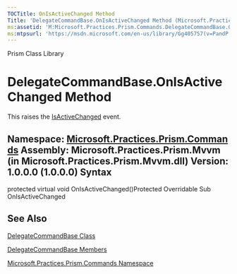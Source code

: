 ```yaml
---
TOCTitle: OnIsActiveChanged Method
Title: 'DelegateCommandBase.OnIsActiveChanged Method (Microsoft.Practices.Prism.Commands)'
ms:assetid: 'M:Microsoft.Practices.Prism.Commands.DelegateCommandBase.OnIsActiveChanged'
ms:mtpsurl: 'https://msdn.microsoft.com/en-us/library/Gg405757(v=PandP.50)'
---
```


Prism Class Library

DelegateCommandBase.OnIsActiveChanged Method
================================================

This raises the [IsActiveChanged](https://msdn.microsoft.com/e:microsoft.practices.prism.commands.delegatecommandbase.isactivechanged) event.

**Namespace:** [Microsoft.Practices.Prism.Commands](https://msdn.microsoft.com/n:microsoft.practices.prism.commands)
**Assembly:** Microsoft.Practices.Prism.Mvvm (in Microsoft.Practices.Prism.Mvvm.dll) Version: 1.0.0.0 (1.0.0.0)
Syntax
------

<span id="syntaxToggle"></span>protected virtual void OnIsActiveChanged()Protected Overridable Sub OnIsActiveChanged

See Also
--------


[DelegateCommandBase Class](https://msdn.microsoft.com/t:microsoft.practices.prism.commands.delegatecommandbase)

[DelegateCommandBase Members](https://msdn.microsoft.com/allmembers.t:microsoft.practices.prism.commands.delegatecommandbase)

[Microsoft.Practices.Prism.Commands Namespace](https://msdn.microsoft.com/n:microsoft.practices.prism.commands)
